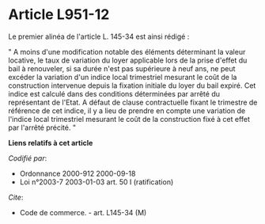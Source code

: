 # Article L951-12

Le premier alinéa de l'article L. 145-34 est ainsi rédigé :

" A moins d'une modification notable des éléments déterminant la valeur locative, le taux de variation du loyer applicable
lors de la prise d'effet du bail à renouveler, si sa durée n'est pas supérieure à neuf ans, ne peut excéder la variation d'un
indice local trimestriel mesurant le coût de la construction intervenue depuis la fixation initiale du loyer du bail expiré.
Cet indice est calculé dans des conditions déterminées par arrêté du représentant de l'Etat. A défaut de clause contractuelle
fixant le trimestre de référence de cet indice, il y a lieu de prendre en compte une variation de l'indice local trimestriel
mesurant le coût de la construction fixé à cet effet par l'arrêté précité. "

**Liens relatifs à cet article**

_Codifié par_:

  - Ordonnance 2000-912 2000-09-18
  - Loi n°2003-7 2003-01-03 art. 50 I (ratification)

_Cite_:

  - Code de commerce. - art. L145-34 (M)
